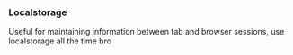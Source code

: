 ### Localstorage
Useful for maintaining information between tab and browser sessions, use localstorage all the time bro